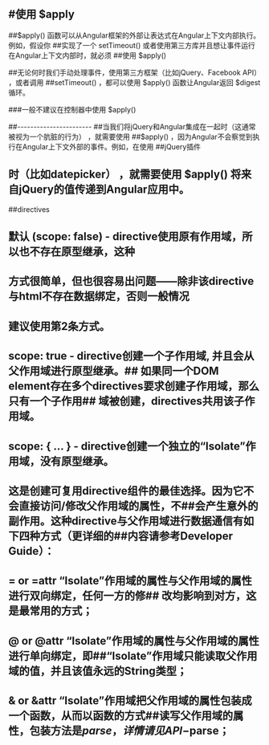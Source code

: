 #使用 $apply
-------------
##$apply() 函数可以从Angular框架的外部让表达式在Angular上下文内部执行。例如，假设你
##实现了一个 setTimeout() 或者使用第三方库并且想让事件运行在Angular上下文内部时，就必须
##使用 $apply() 

##无论何时我们手动处理事件，使用第三方框架（比如jQuery、Facebook API） ，或者调用
##setTimeout() ，都可以使用 $apply() 函数让Angular返回 $digest 循环。

###一般不建议在控制器中使用 $apply()

##-----------------------
##当我们将jQuery和Angular集成在一起时（这通常被视为一个肮脏的行为） ，就需要使用
##$apply() ，因为Angular不会察觉到执行在Angular上下文外部的事件。例如，在使用
##jQuery插件
## 时（比如datepicker） ，就需要使用 $apply() 将来自jQuery的值传递到Angular应用中。

##directives
  
## 默认 (scope: false) - directive使用原有作用域，所以也不存在原型继承，这种
## 方式很简单，但也很容易出问题——除非该directive与html不存在数据绑定，否则一般情况
## 建议使用第2条方式。
##  scope: true - directive创建一个子作用域, 并且会从父作用域进行原型继承。## 如果同一个DOM element存在多个directives要求创建子作用域，那么只有一个子作用## 域被创建，directives共用该子作用域。
##  scope: { ... } - directive创建一个独立的“Isolate”作用域，没有原型继承。
## 这是创建可复用directive组件的最佳选择。因为它不会直接访问/修改父作用域的属性，不##会产生意外的副作用。这种directive与父作用域进行数据通信有如下四种方式（更详细的##内容请参考Developer Guide）：
  
## = or =attr “Isolate”作用域的属性与父作用域的属性进行双向绑定，任何一方的修## 改均影响到对方，这是最常用的方式；
##  @ or @attr “Isolate”作用域的属性与父作用域的属性进行单向绑定，即##“Isolate”作用域只能读取父作用域的值，并且该值永远的String类型；
 ##  & or &attr “Isolate”作用域把父作用域的属性包装成一个函数，从而以函数的方式##读写父作用域的属性，包装方法是$parse，详情请见API-$parse；